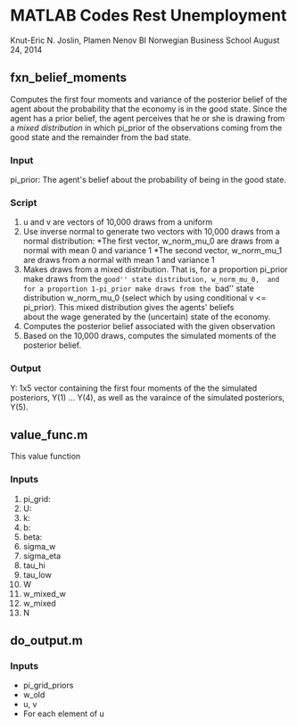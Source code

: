 MATLAB Codes Rest Unemployment
==============================

Knut-Eric N. Joslin, Plamen Nenov
BI Norwegian Business School 
August 24, 2014




fxn_belief_moments
------------------

Computes the first four moments and variance of the posterior
belief of the agent about the probability that the economy is 
in the good state. Since the agent has a prior belief, the agent 
perceives that he or she is drawing from a *mixed distribution* 
in which pi_prior of the observations coming from the good 
state and the remainder from the bad state. 


### Input

pi_prior: The agent's belief about the probability of being in the good state.


### Script 

1. u and v are vectors of 10,000 draws from a uniform
2. Use inverse normal to generate two vectors with 
10,000 draws from a normal distribution:
    *The first vector, w_norm_mu_0 are draws from a normal with mean 0 and variance 1
    *The second vector, w_norm_mu_1 are draws from a normal with mean 1 and variance 1	
3. Makes draws from a mixed distribution. That is, for a proportion 
pi_prior make draws  from the ``good'' state distribution, w_norm_mu_0, 
and for a proportion 1-pi_prior make draws from the ``bad''
state distribution w_norm_mu_0 (select which by using conditional 
v <= pi_prior). This mixed distribution gives the agents' beliefs  
about the wage generated by the (uncertain) state of the economy. 
4. Computes the posterior belief associated with the given observation 
5. Based on the 10,000 draws, computes the simulated moments of the
posterior belief. 

### Output 

Y: 1x5 vector containing the first four moments of the the simulated posteriors, Y(1) ... Y(4), 
as well as the varaince of the simulated posteriors, Y(5).




value_func.m
------------

This value function

### Inputs

1. pi_grid:
2. U:
3. k:
4. b:
5. beta: 
6. sigma_w
7. sigma_eta
8. tau_hi
9. tau_low
10. W
11. w_mixed_w
12. w_mixed
13. N




do_output.m
-----------

### Inputs

* pi_grid_priors
* w_old
* u, v
* For each element of u 
